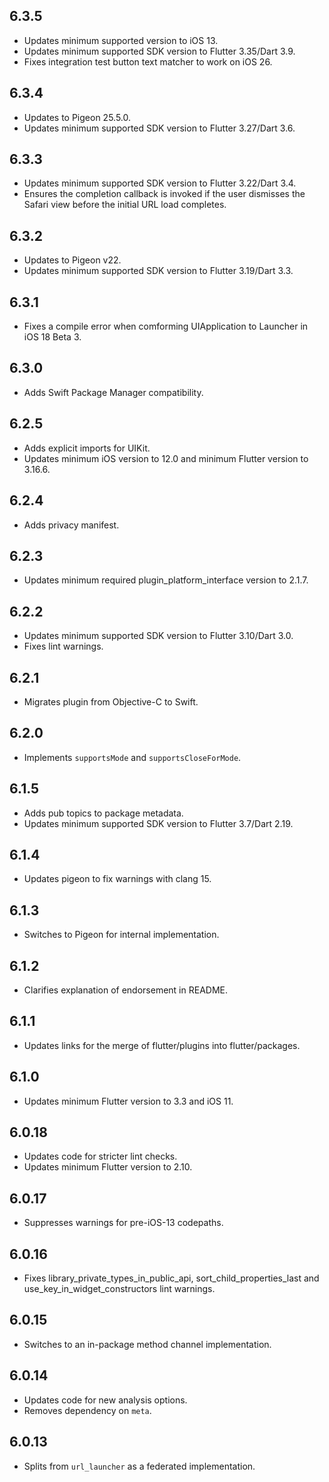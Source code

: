 ## 6.3.5

* Updates minimum supported version to iOS 13.
* Updates minimum supported SDK version to Flutter 3.35/Dart 3.9.
* Fixes integration test button text matcher to work on iOS 26.

## 6.3.4

* Updates to Pigeon 25.5.0.
* Updates minimum supported SDK version to Flutter 3.27/Dart 3.6.

## 6.3.3

* Updates minimum supported SDK version to Flutter 3.22/Dart 3.4.
* Ensures the completion callback is invoked if the user dismisses the Safari view before the initial URL load completes.

## 6.3.2

* Updates to Pigeon v22.
* Updates minimum supported SDK version to Flutter 3.19/Dart 3.3.

## 6.3.1

* Fixes a compile error when comforming UIApplication to Launcher in iOS 18 Beta 3.

## 6.3.0

* Adds Swift Package Manager compatibility.

## 6.2.5

* Adds explicit imports for UIKit.
* Updates minimum iOS version to 12.0 and minimum Flutter version to 3.16.6.

## 6.2.4

* Adds privacy manifest.

## 6.2.3

* Updates minimum required plugin_platform_interface version to 2.1.7.

## 6.2.2

* Updates minimum supported SDK version to Flutter 3.10/Dart 3.0.
* Fixes lint warnings.

## 6.2.1

* Migrates plugin from Objective-C to Swift.

## 6.2.0

* Implements `supportsMode` and `supportsCloseForMode`.

## 6.1.5

* Adds pub topics to package metadata.
* Updates minimum supported SDK version to Flutter 3.7/Dart 2.19.

## 6.1.4

* Updates pigeon to fix warnings with clang 15.

## 6.1.3

* Switches to Pigeon for internal implementation.

## 6.1.2

* Clarifies explanation of endorsement in README.

## 6.1.1

* Updates links for the merge of flutter/plugins into flutter/packages.

## 6.1.0

* Updates minimum Flutter version to 3.3 and iOS 11.

## 6.0.18

* Updates code for stricter lint checks.
* Updates minimum Flutter version to 2.10.

## 6.0.17

* Suppresses warnings for pre-iOS-13 codepaths.

## 6.0.16

* Fixes library_private_types_in_public_api, sort_child_properties_last and use_key_in_widget_constructors
  lint warnings.

## 6.0.15

* Switches to an in-package method channel implementation.

## 6.0.14

* Updates code for new analysis options.
* Removes dependency on `meta`.

## 6.0.13

* Splits from `url_launcher` as a federated implementation.
